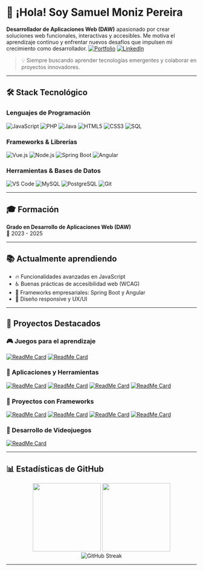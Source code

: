 # 👋 ¡Hola! Soy Samuel Moniz Pereira

**Desarrollador de Aplicaciones Web (DAW)** apasionado por crear soluciones web funcionales, interactivas y accesibles. Me motiva el aprendizaje continuo y enfrentar nuevos desafíos que impulsen mi crecimiento como desarrollador.
[![Portfolio](https://img.shields.io/badge/Portfolio-FF5722?style=for-the-badge&logo=todoist&logoColor=white)](https://www.samuelmoniz.es)
[![LinkedIn](https://img.shields.io/badge/LinkedIn-0077B5?style=for-the-badge&logo=linkedin&logoColor=white)](https://www.linkedin.com/in/samuel-moniz-pereira-897015342/)

> 💡 Siempre buscando aprender tecnologías emergentes y colaborar en proyectos innovadores.

---

## 🛠️ Stack Tecnológico

### Lenguajes de Programación
![JavaScript](https://img.shields.io/badge/JavaScript-F7DF1E?style=for-the-badge&logo=javascript&logoColor=black)
![PHP](https://img.shields.io/badge/PHP-777BB4?style=for-the-badge&logo=php&logoColor=white)
![Java](https://img.shields.io/badge/Java-ED8B00?style=for-the-badge&logo=openjdk&logoColor=white)
![HTML5](https://img.shields.io/badge/HTML5-E34F26?style=for-the-badge&logo=html5&logoColor=white)
![CSS3](https://img.shields.io/badge/CSS3-1572B6?style=for-the-badge&logo=css3&logoColor=white)
![SQL](https://img.shields.io/badge/SQL-4479A1?style=for-the-badge&logo=mysql&logoColor=white)

### Frameworks & Librerías
![Vue.js](https://img.shields.io/badge/Vue.js-35495E?style=for-the-badge&logo=vue.js&logoColor=4FC08D)
![Node.js](https://img.shields.io/badge/Node.js-43853D?style=for-the-badge&logo=node.js&logoColor=white)
![Spring Boot](https://img.shields.io/badge/Spring_Boot-6DB33F?style=for-the-badge&logo=spring-boot&logoColor=white)
![Angular](https://img.shields.io/badge/Angular-DD0031?style=for-the-badge&logo=angular&logoColor=white)

### Herramientas & Bases de Datos
![VS Code](https://img.shields.io/badge/VS_Code-007ACC?style=for-the-badge&logo=visual-studio-code&logoColor=white)
![MySQL](https://img.shields.io/badge/MySQL-005C84?style=for-the-badge&logo=mysql&logoColor=white)
![PostgreSQL](https://img.shields.io/badge/PostgreSQL-316192?style=for-the-badge&logo=postgresql&logoColor=white)
![Git](https://img.shields.io/badge/Git-F05032?style=for-the-badge&logo=git&logoColor=white)

---

## 🎓 Formación

**Grado en Desarrollo de Aplicaciones Web (DAW)**  
📅 2023 - 2025

---

## 📚 Actualmente aprendiendo

- 🔥 Funcionalidades avanzadas en JavaScript
- ♿ Buenas prácticas de accesibilidad web (WCAG)
- 🌱 Frameworks empresariales: Spring Boot y Angular
- 🎨 Diseño responsive y UX/UI

---

## 💼 Proyectos Destacados

### 🎮 Juegos para el aprendizaje

[![ReadMe Card](https://github-readme-stats.vercel.app/api/pin/?username=sam324sam&repo=Juego_De_Memoria&theme=radical)](https://github.com/sam324sam/Juego_De_Memoria)
[![ReadMe Card](https://github-readme-stats.vercel.app/api/pin/?username=sam324sam&repo=Tres_En_Raya&theme=radical)](https://github.com/sam324sam/Tres_En_Raya)

### 🧰 Aplicaciones y Herramientas
[![ReadMe Card](https://github-readme-stats.vercel.app/api/pin/?username=sam324sam&repo=Calculadora&theme=radical)](https://github.com/sam324sam/Calculadora)
[![ReadMe Card](https://github-readme-stats.vercel.app/api/pin/?username=sam324sam&repo=GestionNominasJava&theme=radical)](https://github.com/sam324sam/GestionNominasJava)
[![ReadMe Card](https://github-readme-stats.vercel.app/api/pin/?username=sam324sam&repo=Gestion_movilidad&theme=radical)](https://github.com/sam324sam/Gestion_movilidad)
[![ReadMe Card](https://github-readme-stats.vercel.app/api/pin/?username=sam324sam&repo=Gestion_FCT_Nodejs&theme=radical)](https://github.com/sam324sam/Gestion_FCT_Nodejs)

### 🎯 Proyectos con Frameworks
[![ReadMe Card](https://github-readme-stats.vercel.app/api/pin/?username=DannaPatricia&repo=To-do-list-Backend&theme=radical)](https://github.com/DannaPatricia/To-do-list-Backend)
[![ReadMe Card](https://github-readme-stats.vercel.app/api/pin/?username=sam324sam&repo=To-do-list-Frontend&theme=radical)](https://github.com/sam324sam/To-do-list-Frontend)
[![ReadMe Card](https://github-readme-stats.vercel.app/api/pin/?username=sam324sam&repo=Pokedex&theme=radical)](https://github.com/sam324sam/Pokedex)
[![ReadMe Card](https://github-readme-stats.vercel.app/api/pin/?username=sam324sam&repo=LoginSpringBoot&theme=radical)](https://github.com/sam324sam/LoginSpringBoot)

### 🎲 Desarrollo de Videojuegos
[![ReadMe Card](https://github-readme-stats.vercel.app/api/pin/?username=sam324sam&repo=Primer_Juego_En_Godot&theme=radical)](https://github.com/sam324sam/Primer_Juego_En_Godot)

---

## 📊 Estadísticas de GitHub

<div align="center">
  <img height="180em" src="https://github-readme-stats.vercel.app/api?username=sam324sam&show_icons=true&theme=radical&include_all_commits=true&count_private=true"/>
  <img height="180em" src="https://github-readme-stats.vercel.app/api/top-langs/?username=sam324sam&layout=compact&langs_count=8&theme=radical"/>
</div>

<div align="center">
  <img src="https://github-readme-streak-stats.herokuapp.com/?user=sam324sam&theme=radical" alt="GitHub Streak"/>
</div>

---
